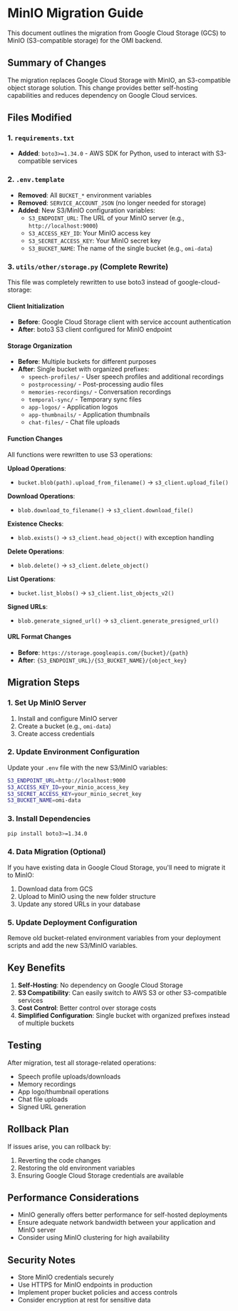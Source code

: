 # MinIO Migration Guide

This document outlines the migration from Google Cloud Storage (GCS) to MinIO (S3-compatible storage) for the OMI backend.

## Summary of Changes

The migration replaces Google Cloud Storage with MinIO, an S3-compatible object storage solution. This change provides better self-hosting capabilities and reduces dependency on Google Cloud services.

## Files Modified

### 1. `requirements.txt`
- **Added**: `boto3>=1.34.0` - AWS SDK for Python, used to interact with S3-compatible services

### 2. `.env.template`
- **Removed**: All `BUCKET_*` environment variables
- **Removed**: `SERVICE_ACCOUNT_JSON` (no longer needed for storage)
- **Added**: New S3/MinIO configuration variables:
  - `S3_ENDPOINT_URL`: The URL of your MinIO server (e.g., `http://localhost:9000`)
  - `S3_ACCESS_KEY_ID`: Your MinIO access key
  - `S3_SECRET_ACCESS_KEY`: Your MinIO secret key
  - `S3_BUCKET_NAME`: The name of the single bucket (e.g., `omi-data`)

### 3. `utils/other/storage.py` (Complete Rewrite)
This file was completely rewritten to use boto3 instead of google-cloud-storage:

#### Client Initialization
- **Before**: Google Cloud Storage client with service account authentication
- **After**: boto3 S3 client configured for MinIO endpoint

#### Storage Organization
- **Before**: Multiple buckets for different purposes
- **After**: Single bucket with organized prefixes:
  - `speech-profiles/` - User speech profiles and additional recordings
  - `postprocessing/` - Post-processing audio files
  - `memories-recordings/` - Conversation recordings
  - `temporal-sync/` - Temporary sync files
  - `app-logos/` - Application logos
  - `app-thumbnails/` - Application thumbnails
  - `chat-files/` - Chat file uploads

#### Function Changes
All functions were rewritten to use S3 operations:

**Upload Operations**: 
- `bucket.blob(path).upload_from_filename()` → `s3_client.upload_file()`

**Download Operations**:
- `blob.download_to_filename()` → `s3_client.download_file()`

**Existence Checks**:
- `blob.exists()` → `s3_client.head_object()` with exception handling

**Delete Operations**:
- `blob.delete()` → `s3_client.delete_object()`

**List Operations**:
- `bucket.list_blobs()` → `s3_client.list_objects_v2()`

**Signed URLs**:
- `blob.generate_signed_url()` → `s3_client.generate_presigned_url()`

#### URL Format Changes
- **Before**: `https://storage.googleapis.com/{bucket}/{path}`
- **After**: `{S3_ENDPOINT_URL}/{S3_BUCKET_NAME}/{object_key}`

## Migration Steps

### 1. Set Up MinIO Server
1. Install and configure MinIO server
2. Create a bucket (e.g., `omi-data`)
3. Create access credentials

### 2. Update Environment Configuration
Update your `.env` file with the new S3/MinIO variables:
```bash
S3_ENDPOINT_URL=http://localhost:9000
S3_ACCESS_KEY_ID=your_minio_access_key
S3_SECRET_ACCESS_KEY=your_minio_secret_key
S3_BUCKET_NAME=omi-data
```

### 3. Install Dependencies
```bash
pip install boto3>=1.34.0
```

### 4. Data Migration (Optional)
If you have existing data in Google Cloud Storage, you'll need to migrate it to MinIO:
1. Download data from GCS
2. Upload to MinIO using the new folder structure
3. Update any stored URLs in your database

### 5. Update Deployment Configuration
Remove old bucket-related environment variables from your deployment scripts and add the new S3/MinIO variables.

## Key Benefits

1. **Self-Hosting**: No dependency on Google Cloud Storage
2. **S3 Compatibility**: Can easily switch to AWS S3 or other S3-compatible services
3. **Cost Control**: Better control over storage costs
4. **Simplified Configuration**: Single bucket with organized prefixes instead of multiple buckets

## Testing

After migration, test all storage-related operations:
- Speech profile uploads/downloads
- Memory recordings
- App logo/thumbnail operations
- Chat file uploads
- Signed URL generation

## Rollback Plan

If issues arise, you can rollback by:
1. Reverting the code changes
2. Restoring the old environment variables
3. Ensuring Google Cloud Storage credentials are available

## Performance Considerations

- MinIO generally offers better performance for self-hosted deployments
- Ensure adequate network bandwidth between your application and MinIO server
- Consider using MinIO clustering for high availability

## Security Notes

- Store MinIO credentials securely
- Use HTTPS for MinIO endpoints in production
- Implement proper bucket policies and access controls
- Consider encryption at rest for sensitive data
